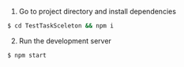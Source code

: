 1.  Go to project directory and install dependencies

```bash
$ cd TestTaskSceleton && npm i
```

2.  Run the development server

```bash
$ npm start
```
